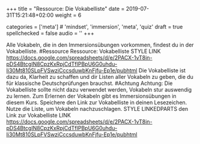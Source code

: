 +++
title = "Ressource: Die Vokabelliste"
date =  2019-07-31T15:21:48+02:00
weight = 6

categories = ['meta'] # 'mindset', 'immersion', 'meta', 'quiz'
draft = true
spellchecked = false
audio = ''
+++

Alle Vokabeln, die in den Immersionsübungen vorkommen, findest du in der Vokabelliste.
#Ressource Ressource: Vokabelliste STYLE LINK https://docs.google.com/spreadsheets/d/e/2PACX-1vT8in-pDS4BtcgIN8CpzKxRpjCdTfIPBpU6G0uhdu-Ii30Mt810SLpFVSwziCccsduwbKnFjfu-Ep1e/pubhtml
Die Vokabelliste ist dazu da, Klarheit zu schaffen und dir Listen aller Vokabeln zu geben, die du für klassische Deutschprüfungen brauchst.
#Achtung Achtung: Die Vokabelliste sollte nicht dazu verwendet werden, Vokabeln stur auswendig zu lernen. Zum Erlernen der Vokabeln gibt es Immersionsübungen in diesem Kurs.
Speichere den Link zur Vokabelliste in deinen Lesezeichen. Nutze die Liste, um Vokabeln nachzuschlagen. STYLE LINKEDPARTS den Link zur Vokabelliste LINK https://docs.google.com/spreadsheets/d/e/2PACX-1vT8in-pDS4BtcgIN8CpzKxRpjCdTfIPBpU6G0uhdu-Ii30Mt810SLpFVSwziCccsduwbKnFjfu-Ep1e/pubhtml


